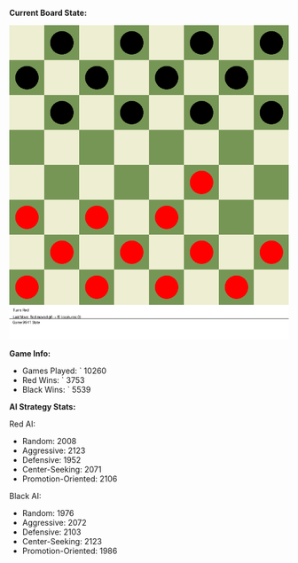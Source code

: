 
**Current Board State:**  
<!-- START_GIF -->
![Checkers Game](./checkers_game.gif)
<!-- END_GIF -->

**Game Info:**  
- Games Played: `<!-- GAMES_PLAYED --> 10260
- Red Wins: `<!-- RED_WINS --> 3753
- Black Wins: `<!-- BLACK_WINS --> 5539

<!-- AI_STATS -->
**AI Strategy Stats:**

Red AI:
- Random: 2008
- Aggressive: 2123
- Defensive: 1952
- Center-Seeking: 2071
- Promotion-Oriented: 2106

Black AI:
- Random: 1976
- Aggressive: 2072
- Defensive: 2103
- Center-Seeking: 2123
- Promotion-Oriented: 1986
